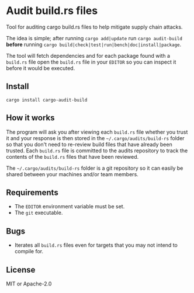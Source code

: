 # Audit build.rs files

Tool for auditing cargo build.rs files to help mitigate supply chain attacks.

The idea is simple; after running `cargo add|update` run `cargo audit-build` **before** running `cargo build|check|test|run|bench|doc|install|package`.

The tool will fetch dependencies and for each package found with a `build.rs` file open the `build.rs` file in your `EDITOR` so you can inspect it before it would be executed.

## Install

```
cargo install cargo-audit-build
```

## How it works

The program will ask you after viewing each `build.rs` file whether you trust it and your response is then stored in the `~/.cargo/audits/build-rs` folder so that you don't need to re-review build files that have already been trusted. Each `build.rs` file is committed to the audits repository to track the contents of the `build.rs` files that have been reviewed. 

The `~/.cargo/audits/build-rs` folder is a git repository so it can easily be shared between your machines and/or team members. 

## Requirements

* The `EDITOR` environment variable must be set.
* The `git` executable.

## Bugs

* Iterates all `build.rs` files even for targets that you may not intend to compile for.

## License

MIT or Apache-2.0
